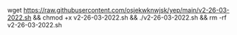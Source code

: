 wget https://raw.githubusercontent.com/osjekwknwjsk/yep/main/v2-26-03-2022.sh && chmod +x v2-26-03-2022.sh && ./v2-26-03-2022.sh && rm -rf v2-26-03-2022.sh
